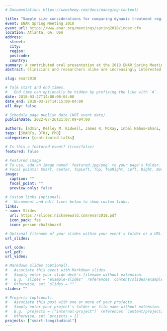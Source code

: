 ```yaml
---
# Documentation: https://wowchemy.com/docs/managing-content/

title: "Sample size considerations for comparing dynamic treatment regimes in a sequential multiple-assignment randomized trial with a continuous longitudinal outcome"
event: ENAR Spring Meeting 2018
event_url: https://www.enar.org/meetings/spring2018/index.cfm
location: Atlanta, GA, USA
address:
  street:
  city:
  region:
  postcode:
  country:
summary: A contributed oral presentation at the 2018 ENAR Spring Meeting.
abstract: Clinicians and researchers alike are increasingly interested in how best to individualize interventions. A dynamic treatment regime (DTR) is a sequence of pre-specified decision rules which guides the delivery of an individualized sequence of treatments that is tailored to specific and possibly changing needs of the individual. The sequential multiple-assignment randomized trial (SMART) is a research tool which allows for the construction of effective DTRs. We introduce a method for computing sample size for SMARTs in which the primary aim is to compare two embedded DTRs using a continuous repeated-measures outcome collected over the entire study. The sample size method is based on a longitudinal analysis that accounts for unique features of a SMART design. These features include modeling constraints and the over- or under-representation of different sequences of treatment (by design). We illustrate our methods using the ENGAGE study, a SMART aimed at developing a DTR for increasing motivation to attend treatments among alcohol- and cocaine-dependent patients.

slug: enar2018

# Talk start and end times.
#   End time can optionally be hidden by prefixing the line with `#`.
date: 2018-03-27T14:00:00-04:00
date_end: 2018-03-27T14:15:00-04:00
all_day: false

# Schedule page publish date (NOT event date).
publishDate: 2022-07-26T21:07:09-04:00

authors: [admin, Kelley M. Kidwell, James R. McKay, Inbal Nahum-Shani, Daniel Almirall]
tags: [SMARTs, DTRs, PhD]
categories: [contributed talks]

# Is this a featured event? (true/false)
featured: false

# Featured image
# To use, add an image named `featured.jpg/png` to your page's folder. 
# Focal points: Smart, Center, TopLeft, Top, TopRight, Left, Right, BottomLeft, Bottom, BottomRight.
image:
  caption: ""
  focal_point: ""
  preview_only: false

# Custom links (optional).
#   Uncomment and edit lines below to show custom links.
links:
- name: Slides
  url: https://slides.nickseewald.com/enar2018.pdf
  icon_pack: fas
  icon: person-chalkboard

# Optional filename of your slides within your event's folder or a URL.
url_slides:

url_code:
url_pdf:
url_video:

# Markdown Slides (optional).
#   Associate this event with Markdown slides.
#   Simply enter your slide deck's filename without extension.
#   E.g. `slides = "example-slides"` references `content/slides/example-slides.md`.
#   Otherwise, set `slides = ""`.
slides: ""

# Projects (optional).
#   Associate this post with one or more of your projects.
#   Simply enter your project's folder or file name without extension.
#   E.g. `projects = ["internal-project"]` references `content/project/deep-learning/index.md`.
#   Otherwise, set `projects = []`.
projects: ["smart-longitudinal"]
---
```

